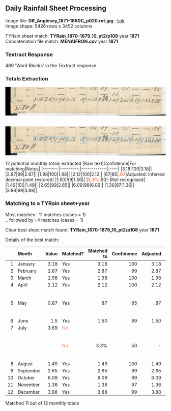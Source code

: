 ## Daily Rainfall Sheet Processing

Image file: **DR_Anglesey_1871-1880C_p020.rot.jpg** : [link](../rotated/DR_Anglesey_1871-1880C_p020.rot.jpg)<br/>Image shape: 5426 rows x 3452 columns

TYRain sheet match: **TYRain_1870-1879_10_pt2/p108** year **1871**<br/>
Concatenation file match: **MENAIFRON.csv** year **1871**

### Textract Response

489 'Word Blocks' in the Textract response.
### Totals Extraction

<img src="../totals_matching/DR_Anglesey_1871-1880C_p020.rot.totals.jpg" width="800" />

&nbsp;<br/>
<img src="../totals_matching/DR_Anglesey_1871-1880C_p020.rot.ext.totals.jpg" width="800" />

12 potential monthly totals extracted
|Raw text|Confidence|For matching|Notes|
|-------:|---------:|------------:|:----|
|3.18|100|3.18||
|2.87|99|2.87||
|1.98|100|1.98||
|2.12|100|2.12||
|87|85|<span style="color: coral;">**.87**</span>|Adjusted: Inferred decimal point restored|
|1.50|99|1.50||
|<span style="color: coral;">**3.3%**</span>|50|-|Not recognised|
|1.49|100|1.49||
|2.65|99|2.65||
|6.09|99|6.09||
|1.36|97|1.36||
|3.88|99|3.88||

### Matching to a TYRain sheet+year

Most matches : 11 matches (cases = 1)<br/>
.. followed by : 4 matches (cases = 1)<br/>


Clear best sheet match found: **TYRain_1870-1879_10_pt2/p108** year **1871**<br/>

Details of the best match:

|   |Month|Value|Matched?|Matched to|Confidence|Adjusted|Notes|
|--:|:----|----:|:-------|---------:|---------:|-------:|:----|
|1|January|3.18|Yes|3.18|100|3.18||
|2|February|2.87|Yes|2.87|99|2.87||
|3|March|1.98|Yes|1.98|100|1.98||
|4|April|2.12|Yes|2.12|100|2.12||
|5|May|0.87|Yes|87|85|.87|Adjusted: Inferred decimal point restored|
|6|June|1.5|Yes|1.50|99|1.50||
|7|July|3.69|<span style="color: coral;">No</span>|||||
||||<span style="color: coral;">No</span>|3.3%|50|-|Not recognised as a monthly total|
|8|August|1.49|Yes|1.49|100|1.49||
|9|September|2.65|Yes|2.65|99|2.65||
|10|October|6.09|Yes|6.09|99|6.09||
|11|November|1.36|Yes|1.36|97|1.36||
|12|December|3.88|Yes|3.88|99|3.88||

Matched 11 out of 12 monthly totals

